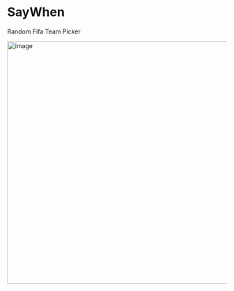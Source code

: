 # SayWhen
Random Fifa Team Picker

<img width="556" alt="image" src="https://user-images.githubusercontent.com/49767184/129453402-be6e4980-a3bb-4e6e-a32a-ae3c1a67fdde.png">
